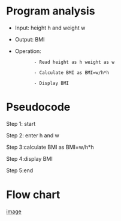 # Program analysis

* Input: height h and weight w

* Output: BMI

* Operation:
  
             - Read height as h weight as w

             - Calculate BMI as BMI=w/h*h
           
             - Display BMI 

# Pseudocode 

Step 1: start

Step 2: enter h and w

Step 3:calculate BMI as BMI=w/h*h

Step 4:display BMI

Step 5:end

# Flow chart

[image](https://github.com/SWEG-2015EC-Batch/Free-Thinkers/assets/149039271/f2d3f640-07e8-4ae2-b709-efb12eda9075)

